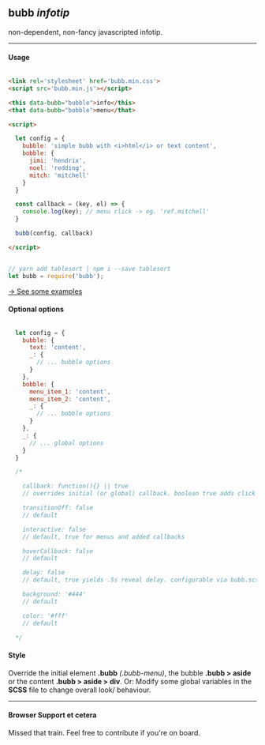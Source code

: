 ## bubb *infotip*

non-dependent, non-fancy javascripted infotip.

---

#### Usage

```html

<link rel='stylesheet' href='bubb.min.css'>
<script src='bubb.min.js'></script>

<this data-bubb="bubble">info</this>
<that data-bubb="bobble">menu</that>

<script>

  let config = {
    bubble: 'simple bubb with <i>html</i> or text content',
    bobble: {
      jimi: 'hendrix',
      noel: 'redding',
      mitch: 'mitchell'
    }
  }

  const callback = (key, el) => {
    console.log(key); // menu click -> eg. 'ref.mitchell'
  }

  bubb(config, callback)

</script>
```
```js

// yarn add tablesort | npm i --save tablesort
let bubb = require('bubb');
```
[→ See some examples](http://bubb.surge.sh)

#### Optional options

```js

  let config = {
    bubble: {
      text: 'content',
      _: {
        // ... bubble options
      }
    },
    bobble: {
      menu_item_1: 'content',
      menu_item_2: 'content',
      _: {
        // ... bobble options
      }
    },
    _: {
      // ... global options
    }
  }

  /*

    callback: function(){} || true
    // overrides initial (or global) callback. boolean true adds click listener and reports to default callback

    transitionOff: false
    // default

    interactive: false
    // default, true for menus and added callbacks

    hoverCallback: false
    // default

    delay: false
    // default, true yields .5s reveal delay. configurable via bubb.scss

    background: '#444'
    // default

    color: '#fff'
    // default  

  */

```

#### Style
Override the initial element __.bubb__ _(.bubb-menu)_, the bubble __.bubb > aside__ or the content __.bubb > aside > div__. Or: Modify some global variables in the __SCSS__ file to change overall look/ behaviour.

---

#### Browser Support et cetera

Missed that train. Feel free to contribute if you're on board.
